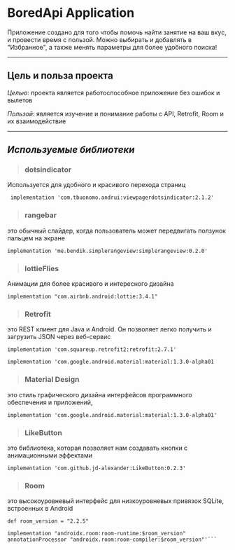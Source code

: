# **BoredApi Application**
Приложение создано для того чтобы помочь найти занятие на ваш вкус, и провести время с пользой.
Можно выбирать и добавлять в "Избранное", а также менять параметры для более удобного поиска!
____
## **Цель и польза проекта**
_Целью_: проекта являетcя работоспособное приложение без ошибок и вылетов

_Пользой_: является изучение и понимание работы с API, Retrofit, Room и их взаимодействие

____
## ***Используемые библиотеки***
> ### dotsindicator
Используется для удобного и красивого перехода страниц

   ``` implementation 'com.tbuonomo.andrui:viewpagerdotsindicator:2.1.2'```
> ### rangebar
 это обычный слайдер, когда пользователь может передвигать ползунок пальцем на экране

   ```implementation 'me.bendik.simplerangeview:simplerangeview:0.2.0'```
   
> ### lottieFlies
Анимации для более красивого и интересного дизайна

  ```implementation "com.airbnb.android:lottie:3.4.1"```
  
> ### Retrofit
это REST клиент для Java и Android. Он позволяет легко получить и загрузить JSON через веб-сервис

   ```implementation 'com.squareup.retrofit2:retrofit:2.7.1'```
   
   ```implementation 'com.google.android.material:material:1.3.0-alpha01```
   
> ### Material Design
это стиль графического дизайна интерфейсов программного обеспечения и приложений,

  ```implementation 'com.google.android.material:material:1.3.0-alpha01'```
  
> ### LikeButton
это библиотека, которая позволяет нам создавать кнопки с анимационными эффектами

  ```implementation 'com.github.jd-alexander:LikeButton:0.2.3'```
  
  > ### Room
это высокоуровневый интерфейс для низкоуровневых привязок SQLite, встроенных в Android

  ```def room_version = "2.2.5" ```
  
    implementation "androidx.room:room-runtime:$room_version"
    annotationProcessor "androidx.room:room-compiler:$room_version"'```

